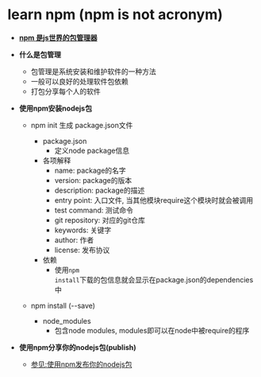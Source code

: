 learn npm (npm is not acronym)
===

- [**npm 是js世界的包管理器**](https://www.npmjs.com/)
- **什么是包管理**
    - 包管理是系统安装和维护软件的一种方法
    - 一般可以良好的处理软件包依赖
    - 打包分享每个人的软件

- **使用npm安装nodejs包**
    - npm init 生成 package.json文件
        - package.json
            - 定义node package信息
        - 各项解释
            - name: package的名字
            - version: package的版本
            - description: package的描述
            - entry point: 入口文件, 当其他模块require这个模块时就会被调用
            - test command: 测试命令
            - git repository: 对应的git仓库
            - keywords: 关键字
            - author: 作者
            - license: 发布协议
        - 依赖
            - 使用<code>npm install</code>下载的包信息就会显示在package.json的dependencies中

    - npm install (--save)
        - node_modules
            - 包含node modules, modules即可以在node中被require的程序

- **使用npm分享你的nodejs包(publish)**
    - [参见:使用npm发布你的nodejs包](http://heeroluo.net/article/detail/103/how-to-publish-npm-package)

